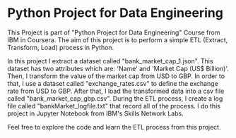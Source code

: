 # Python Project for Data Engineering
<p>This Project is part of "Python Project for Data Engineering" Course from IBM in Coursera. The aim of this project is to perform a simple ETL (Extract, Transform, Load) process in Python.</p>
<p>In this project I extract a dataset called "bank_market_cap_1.json". This dataset has two attributes which are: 'Name' and 'Market Cap (US$ Billion)'.
Then, I transform the value of the market cap from USD to GBP. In order to that, I use a dataset called "exchange_rates.csv" to define the exchange rate from USD to GBP.
After that, I load the transformed data into a csv file called "bank_market_cap_gbp.csv".
During the ETL process, I create a log file called "bankMarket_logfile.txt" that record all of the process.
I do this project in Jupyter Notebook from IBM's Skills Network Labs.</p>
<p>Feel free to explore the code and learn the ETL process from this project.</p>
